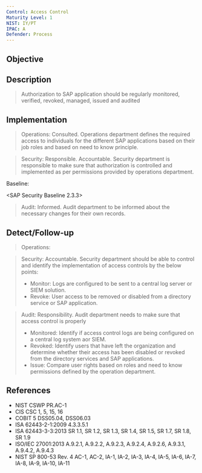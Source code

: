 ```yaml
---
Control: Access Control
Maturity Level: 1
NIST: IY/PT
IPAC: A
Defender: Process
---
```


## Objective
<applicability towards reducing the threat>


## Description
> Authorization to SAP application should be regularly monitored, verified, revoked, managed, issued and audited

## Implementation
> Operations: Consulted. Operations department defines the required access to individuals for the different SAP applications based on their job roles and based on need to know principle.

> Security: Responsible. Accountable. Security department is responsible to make sure that authorization is controlled and implemented as per permissions provided by operations department.

Baseline:

<SAP Security Baseline 2.3.3>

> Audit: Informed. Audit department to be informed about the necessary changes for their own records.

## Detect/Follow-up
> Operations:

> Security: Accountable. Security department should be able to control and identify the implementation of access controls by the below points:
> - Monitor: Logs are configured to be sent to a central log server or SIEM solution.
> - Revoke: User access to be removed or disabled from a directory service or SAP application.

> Audit: Responsibility. Audit department needs to make sure that access control is properly
> - Monitored: Identify if access control logs are being configured on a central log system aor SIEM.
> - Revoked: Identify users that have left the organization and determine whether their access has been disabled or revoked from the directory services and SAP applications.
> - Issue: Compare user rights based on roles and need to know permissions defined by the operation department.

## References
- NIST CSWP PR.AC-1
- CIS CSC 1, 5, 15, 16
- COBIT 5 DSS05.04, DSS06.03
- ISA 62443-2-1:2009 4.3.3.5.1
- ISA 62443-3-3:2013 SR 1.1, SR 1.2, SR 1.3, SR 1.4, SR 1.5, SR 1.7, SR 1.8, SR 1.9
- ISO/IEC 27001:2013 A.9.2.1, A.9.2.2, A.9.2.3, A.9.2.4, A.9.2.6, A.9.3.1, A.9.4.2, A.9.4.3
- NIST SP 800-53 Rev. 4 AC-1, AC-2, IA-1, IA-2, IA-3, IA-4, IA-5, IA-6, IA-7, IA-8, IA-9, IA-10, IA-11
